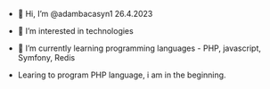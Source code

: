 - 👋 Hi, I’m @adambacasyn1 26.4.2023
- 👀 I’m interested in technologies
- 🌱 I’m currently learning programming languages - PHP, javascript, Symfony, Redis

- Learing to program PHP language, i am in the beginning.

